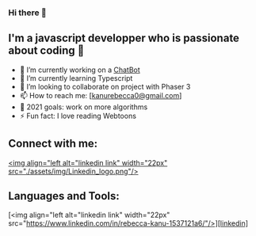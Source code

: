 ### Hi there 👋

## I'm a javascript developper who is passionate about coding 🤩

- 🔭 I’m currently working on a [ChatBot][chatbot] 
- 🌱 I’m currently learning Typescript
- 👯 I’m looking to collaborate on project with Phaser 3
- 📫 How to reach me: [kanurebecca0@gmail.com]
- 🥅 2021 goals: work on more algorithms
- ⚡ Fun fact: I love reading Webtoons

## Connect with me:
[<img align="left alt="linkedin link" width="22px" src="./assets/img/Linkedin_logo.png"/>][linkedin]

## Languages and Tools:
[<img align="left alt="linkedin link" width="22px" src="https://www.linkedin.com/in/rebecca-kanu-1537121a6/"/>][linkedin]


<br />
<br />

[ChatBot]: https://github.com/RebeccaRamalho/Cv
[linkedin]: https://www.linkedin.com/in/rebecca-kanu-1537121a6/
